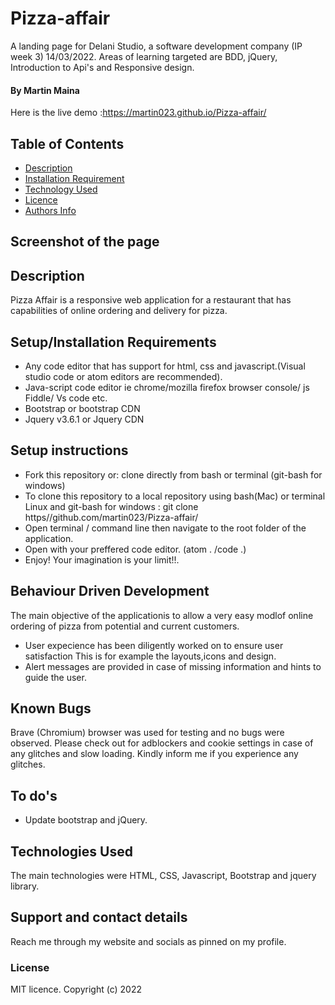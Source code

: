 # Pizza-affair
A landing page for Delani Studio, a software development company (IP week 3) 14/03/2022.
Areas of learning targeted are BDD, jQuery, Introduction to Api's and Responsive design.
#### By Martin Maina
Here is the live demo :https://martin023.github.io/Pizza-affair/
## Table of Contents

-   [Description](#description)
-   [Installation Requirement](#usage)
-   [Technology Used](#technologies)
-   [Licence](#licence)
-   [Authors Info](#author-info)

## Screenshot of the page


## Description
Pizza Affair is a responsive web application for a restaurant that has capabilities of online ordering and delivery for pizza.
## Setup/Installation Requirements
* Any code editor that has support for html, css and javascript.(Visual studio code or atom editors are recommended).
* Java-script code editor ie  chrome/mozilla firefox browser console/ js Fiddle/ Vs code etc.
* Bootstrap or bootstrap CDN
* Jquery v3.6.1 or Jquery CDN

## Setup instructions 
* Fork this repository or: clone directly from bash or terminal (git-bash for windows)
* To clone this repository to a local repository using bash(Mac) or terminal Linux and git-bash for windows : git clone https//github.com/martin023/Pizza-affair/
* Open terminal / command line then navigate to the root folder of the application.
* Open with your preffered code editor. (atom . /code .)
* Enjoy! Your imagination is your limit!!.

## Behaviour Driven Development 
The main objective of the applicationis to allow a very easy modlof online ordering of pizza from potential and current customers.
* User expecience has been diligently worked on to ensure user satisfaction This is for example the layouts,icons and design.
*  Alert messages are provided in case of missing information and hints to guide the user.


## Known Bugs
Brave (Chromium) browser was used for testing and no bugs were observed. Please check out for adblockers and cookie settings in case of any glitches
and slow loading.
Kindly inform me if you experience any glitches.

## To do's

* Update bootstrap and jQuery.

## Technologies Used
The main technologies were HTML, CSS, Javascript, Bootstrap and jquery library.
## Support and contact details
Reach me through my website and socials as pinned on my profile.
### License
MIT licence.
Copyright (c) 2022 
